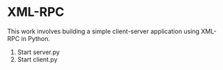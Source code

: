 # XML-RPC
This work involves building a simple client-server application using XML-RPC in Python. 

1. Start server.py
2. Start client.py
